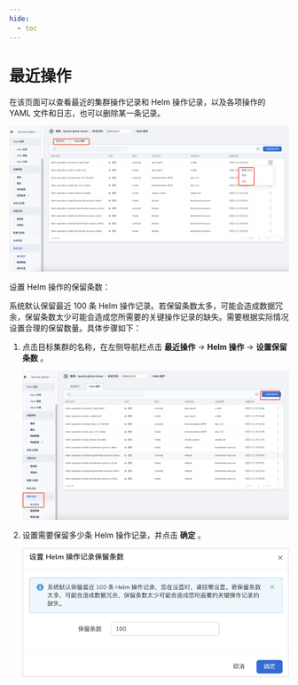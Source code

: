 ```yaml
---
hide:
  - toc
---
```


# 最近操作

在该页面可以查看最近的集群操作记录和 Helm 操作记录，以及各项操作的 YAML 文件和日志，也可以删除某一条记录。

![操作记录](../../../images/operations01.png)

设置 Helm 操作的保留条数：

系统默认保留最近 100 条 Helm 操作记录。若保留条数太多，可能会造成数据冗余，保留条数太少可能会造成您所需要的关键操作记录的缺失。需要根据实际情况设置合理的保留数量。具体步骤如下：

1. 点击目标集群的名称，在左侧导航栏点击 __最近操作__ -> __Helm 操作__ -> __设置保留条数__ 。

    ![保留条数](../../../images/operations02.png)

2. 设置需要保留多少条 Helm 操作记录，并点击 __确定__ 。

    ![保留条数](../../../images/operations03.png)
